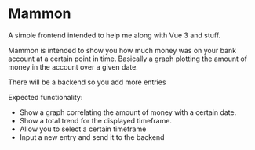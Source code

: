 # Mammon

A simple frontend intended to help me along with Vue 3 and stuff.

Mammon is intended to show you how much money was on your bank account at a certain point in time.
Basically a graph plotting the amount of money in the account over a given date.

There will be a backend so you add more entries

Expected functionality:
* Show a graph correlating the amount of money with a certain date.
* Show a total trend for the displayed timeframe. 
* Allow you to select a certain timeframe
* Input a new entry and send it to the backend